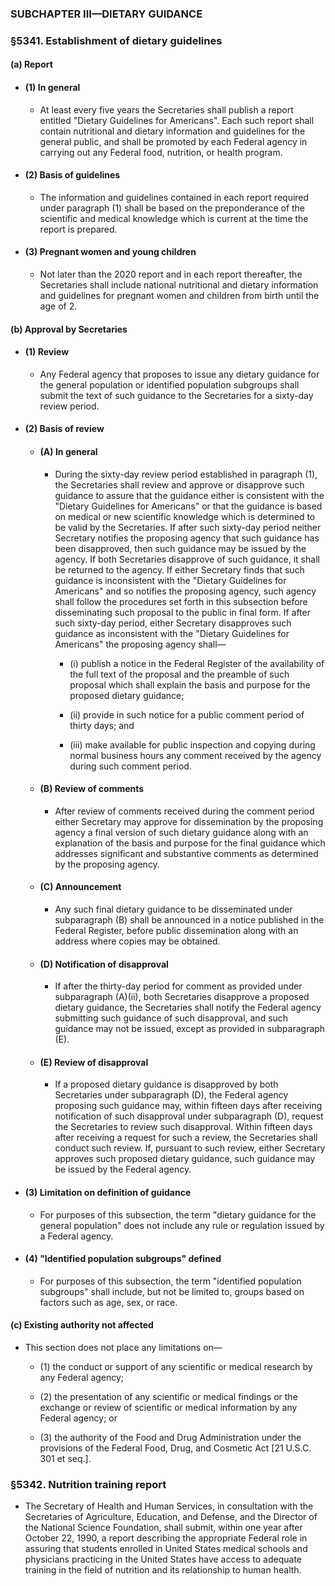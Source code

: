 ### SUBCHAPTER III—DIETARY GUIDANCE

### §5341. Establishment of dietary guidelines
#### (a) Report
* #### (1) In general
  * At least every five years the Secretaries shall publish a report entitled "Dietary Guidelines for Americans". Each such report shall contain nutritional and dietary information and guidelines for the general public, and shall be promoted by each Federal agency in carrying out any Federal food, nutrition, or health program.

* #### (2) Basis of guidelines
  * The information and guidelines contained in each report required under paragraph (1) shall be based on the preponderance of the scientific and medical knowledge which is current at the time the report is prepared.

* #### (3) Pregnant women and young children
  * Not later than the 2020 report and in each report thereafter, the Secretaries shall include national nutritional and dietary information and guidelines for pregnant women and children from birth until the age of 2.

#### (b) Approval by Secretaries
* #### (1) Review
  * Any Federal agency that proposes to issue any dietary guidance for the general population or identified population subgroups shall submit the text of such guidance to the Secretaries for a sixty-day review period.

* #### (2) Basis of review
  * #### (A) In general
    * During the sixty-day review period established in paragraph (1), the Secretaries shall review and approve or disapprove such guidance to assure that the guidance either is consistent with the "Dietary Guidelines for Americans" or that the guidance is based on medical or new scientific knowledge which is determined to be valid by the Secretaries. If after such sixty-day period neither Secretary notifies the proposing agency that such guidance has been disapproved, then such guidance may be issued by the agency. If both Secretaries disapprove of such guidance, it shall be returned to the agency. If either Secretary finds that such guidance is inconsistent with the "Dietary Guidelines for Americans" and so notifies the proposing agency, such agency shall follow the procedures set forth in this subsection before disseminating such proposal to the public in final form. If after such sixty-day period, either Secretary disapproves such guidance as inconsistent with the "Dietary Guidelines for Americans" the proposing agency shall—

      * (i) publish a notice in the Federal Register of the availability of the full text of the proposal and the preamble of such proposal which shall explain the basis and purpose for the proposed dietary guidance;

      * (ii) provide in such notice for a public comment period of thirty days; and

      * (iii) make available for public inspection and copying during normal business hours any comment received by the agency during such comment period.

  * #### (B) Review of comments
    * After review of comments received during the comment period either Secretary may approve for dissemination by the proposing agency a final version of such dietary guidance along with an explanation of the basis and purpose for the final guidance which addresses significant and substantive comments as determined by the proposing agency.

  * #### (C) Announcement
    * Any such final dietary guidance to be disseminated under subparagraph (B) shall be announced in a notice published in the Federal Register, before public dissemination along with an address where copies may be obtained.

  * #### (D) Notification of disapproval
    * If after the thirty-day period for comment as provided under subparagraph (A)(ii), both Secretaries disapprove a proposed dietary guidance, the Secretaries shall notify the Federal agency submitting such guidance of such disapproval, and such guidance may not be issued, except as provided in subparagraph (E).

  * #### (E) Review of disapproval
    * If a proposed dietary guidance is disapproved by both Secretaries under subparagraph (D), the Federal agency proposing such guidance may, within fifteen days after receiving notification of such disapproval under subparagraph (D), request the Secretaries to review such disapproval. Within fifteen days after receiving a request for such a review, the Secretaries shall conduct such review. If, pursuant to such review, either Secretary approves such proposed dietary guidance, such guidance may be issued by the Federal agency.

* #### (3) Limitation on definition of guidance
  * For purposes of this subsection, the term "dietary guidance for the general population" does not include any rule or regulation issued by a Federal agency.

* #### (4) "Identified population subgroups" defined
  * For purposes of this subsection, the term "identified population subgroups" shall include, but not be limited to, groups based on factors such as age, sex, or race.

#### (c) Existing authority not affected
* This section does not place any limitations on—

  * (1) the conduct or support of any scientific or medical research by any Federal agency;

  * (2) the presentation of any scientific or medical findings or the exchange or review of scientific or medical information by any Federal agency; or

  * (3) the authority of the Food and Drug Administration under the provisions of the Federal Food, Drug, and Cosmetic Act [21 U.S.C. 301 et seq.].

### §5342. Nutrition training report
* The Secretary of Health and Human Services, in consultation with the Secretaries of Agriculture, Education, and Defense, and the Director of the National Science Foundation, shall submit, within one year after October 22, 1990, a report describing the appropriate Federal role in assuring that students enrolled in United States medical schools and physicians practicing in the United States have access to adequate training in the field of nutrition and its relationship to human health.